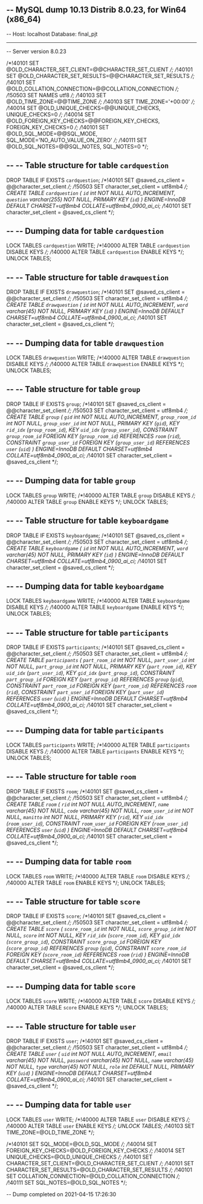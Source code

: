 -- MySQL dump 10.13  Distrib 8.0.23, for Win64 (x86_64)
--
-- Host: localhost    Database: final_pjt
-- ------------------------------------------------------
-- Server version	8.0.23

/*!40101 SET @OLD_CHARACTER_SET_CLIENT=@@CHARACTER_SET_CLIENT */;
/*!40101 SET @OLD_CHARACTER_SET_RESULTS=@@CHARACTER_SET_RESULTS */;
/*!40101 SET @OLD_COLLATION_CONNECTION=@@COLLATION_CONNECTION */;
/*!50503 SET NAMES utf8 */;
/*!40103 SET @OLD_TIME_ZONE=@@TIME_ZONE */;
/*!40103 SET TIME_ZONE='+00:00' */;
/*!40014 SET @OLD_UNIQUE_CHECKS=@@UNIQUE_CHECKS, UNIQUE_CHECKS=0 */;
/*!40014 SET @OLD_FOREIGN_KEY_CHECKS=@@FOREIGN_KEY_CHECKS, FOREIGN_KEY_CHECKS=0 */;
/*!40101 SET @OLD_SQL_MODE=@@SQL_MODE, SQL_MODE='NO_AUTO_VALUE_ON_ZERO' */;
/*!40111 SET @OLD_SQL_NOTES=@@SQL_NOTES, SQL_NOTES=0 */;

--
-- Table structure for table `cardquestion`
--

DROP TABLE IF EXISTS `cardquestion`;
/*!40101 SET @saved_cs_client     = @@character_set_client */;
/*!50503 SET character_set_client = utf8mb4 */;
CREATE TABLE `cardquestion` (
  `id` int NOT NULL AUTO_INCREMENT,
  `question` varchar(255) NOT NULL,
  PRIMARY KEY (`id`)
) ENGINE=InnoDB DEFAULT CHARSET=utf8mb4 COLLATE=utf8mb4_0900_ai_ci;
/*!40101 SET character_set_client = @saved_cs_client */;

--
-- Dumping data for table `cardquestion`
--

LOCK TABLES `cardquestion` WRITE;
/*!40000 ALTER TABLE `cardquestion` DISABLE KEYS */;
/*!40000 ALTER TABLE `cardquestion` ENABLE KEYS */;
UNLOCK TABLES;

--
-- Table structure for table `drawquestion`
--

DROP TABLE IF EXISTS `drawquestion`;
/*!40101 SET @saved_cs_client     = @@character_set_client */;
/*!50503 SET character_set_client = utf8mb4 */;
CREATE TABLE `drawquestion` (
  `id` int NOT NULL AUTO_INCREMENT,
  `word` varchar(45) NOT NULL,
  PRIMARY KEY (`id`)
) ENGINE=InnoDB DEFAULT CHARSET=utf8mb4 COLLATE=utf8mb4_0900_ai_ci;
/*!40101 SET character_set_client = @saved_cs_client */;

--
-- Dumping data for table `drawquestion`
--

LOCK TABLES `drawquestion` WRITE;
/*!40000 ALTER TABLE `drawquestion` DISABLE KEYS */;
/*!40000 ALTER TABLE `drawquestion` ENABLE KEYS */;
UNLOCK TABLES;

--
-- Table structure for table `group`
--

DROP TABLE IF EXISTS `group`;
/*!40101 SET @saved_cs_client     = @@character_set_client */;
/*!50503 SET character_set_client = utf8mb4 */;
CREATE TABLE `group` (
  `gid` int NOT NULL AUTO_INCREMENT,
  `group_room_id` int NOT NULL,
  `group_user_id` int NOT NULL,
  PRIMARY KEY (`gid`),
  KEY `rid_idx` (`group_room_id`),
  KEY `uid_idx` (`group_user_id`),
  CONSTRAINT `group_room_id` FOREIGN KEY (`group_room_id`) REFERENCES `room` (`rid`),
  CONSTRAINT `group_user_id` FOREIGN KEY (`group_user_id`) REFERENCES `user` (`uid`)
) ENGINE=InnoDB DEFAULT CHARSET=utf8mb4 COLLATE=utf8mb4_0900_ai_ci;
/*!40101 SET character_set_client = @saved_cs_client */;

--
-- Dumping data for table `group`
--

LOCK TABLES `group` WRITE;
/*!40000 ALTER TABLE `group` DISABLE KEYS */;
/*!40000 ALTER TABLE `group` ENABLE KEYS */;
UNLOCK TABLES;

--
-- Table structure for table `keyboardgame`
--

DROP TABLE IF EXISTS `keyboardgame`;
/*!40101 SET @saved_cs_client     = @@character_set_client */;
/*!50503 SET character_set_client = utf8mb4 */;
CREATE TABLE `keyboardgame` (
  `id` int NOT NULL AUTO_INCREMENT,
  `word` varchar(45) NOT NULL,
  PRIMARY KEY (`id`)
) ENGINE=InnoDB DEFAULT CHARSET=utf8mb4 COLLATE=utf8mb4_0900_ai_ci;
/*!40101 SET character_set_client = @saved_cs_client */;

--
-- Dumping data for table `keyboardgame`
--

LOCK TABLES `keyboardgame` WRITE;
/*!40000 ALTER TABLE `keyboardgame` DISABLE KEYS */;
/*!40000 ALTER TABLE `keyboardgame` ENABLE KEYS */;
UNLOCK TABLES;

--
-- Table structure for table `participants`
--

DROP TABLE IF EXISTS `participants`;
/*!40101 SET @saved_cs_client     = @@character_set_client */;
/*!50503 SET character_set_client = utf8mb4 */;
CREATE TABLE `participants` (
  `part_room_id` int NOT NULL,
  `part_user_id` int NOT NULL,
  `part_group_id` int NOT NULL,
  PRIMARY KEY (`part_room_id`),
  KEY `uid_idx` (`part_user_id`),
  KEY `gid_idx` (`part_group_id`),
  CONSTRAINT `part_group_id` FOREIGN KEY (`part_group_id`) REFERENCES `group` (`gid`),
  CONSTRAINT `part_room_id` FOREIGN KEY (`part_room_id`) REFERENCES `room` (`rid`),
  CONSTRAINT `part_user_id` FOREIGN KEY (`part_user_id`) REFERENCES `user` (`uid`)
) ENGINE=InnoDB DEFAULT CHARSET=utf8mb4 COLLATE=utf8mb4_0900_ai_ci;
/*!40101 SET character_set_client = @saved_cs_client */;

--
-- Dumping data for table `participants`
--

LOCK TABLES `participants` WRITE;
/*!40000 ALTER TABLE `participants` DISABLE KEYS */;
/*!40000 ALTER TABLE `participants` ENABLE KEYS */;
UNLOCK TABLES;

--
-- Table structure for table `room`
--

DROP TABLE IF EXISTS `room`;
/*!40101 SET @saved_cs_client     = @@character_set_client */;
/*!50503 SET character_set_client = utf8mb4 */;
CREATE TABLE `room` (
  `rid` int NOT NULL AUTO_INCREMENT,
  `name` varchar(45) NOT NULL,
  `code` varchar(45) NOT NULL,
  `room_user_id` int NOT NULL,
  `manitto` int NOT NULL,
  PRIMARY KEY (`rid`),
  KEY `uid_idx` (`room_user_id`),
  CONSTRAINT `room_user_id` FOREIGN KEY (`room_user_id`) REFERENCES `user` (`uid`)
) ENGINE=InnoDB DEFAULT CHARSET=utf8mb4 COLLATE=utf8mb4_0900_ai_ci;
/*!40101 SET character_set_client = @saved_cs_client */;

--
-- Dumping data for table `room`
--

LOCK TABLES `room` WRITE;
/*!40000 ALTER TABLE `room` DISABLE KEYS */;
/*!40000 ALTER TABLE `room` ENABLE KEYS */;
UNLOCK TABLES;

--
-- Table structure for table `score`
--

DROP TABLE IF EXISTS `score`;
/*!40101 SET @saved_cs_client     = @@character_set_client */;
/*!50503 SET character_set_client = utf8mb4 */;
CREATE TABLE `score` (
  `score_room_id` int NOT NULL,
  `score_group_id` int NOT NULL,
  `score` int NOT NULL,
  KEY `rid_idx` (`score_room_id`),
  KEY `gid_idx` (`score_group_id`),
  CONSTRAINT `score_group_id` FOREIGN KEY (`score_group_id`) REFERENCES `group` (`gid`),
  CONSTRAINT `score_room_id` FOREIGN KEY (`score_room_id`) REFERENCES `room` (`rid`)
) ENGINE=InnoDB DEFAULT CHARSET=utf8mb4 COLLATE=utf8mb4_0900_ai_ci;
/*!40101 SET character_set_client = @saved_cs_client */;

--
-- Dumping data for table `score`
--

LOCK TABLES `score` WRITE;
/*!40000 ALTER TABLE `score` DISABLE KEYS */;
/*!40000 ALTER TABLE `score` ENABLE KEYS */;
UNLOCK TABLES;

--
-- Table structure for table `user`
--

DROP TABLE IF EXISTS `user`;
/*!40101 SET @saved_cs_client     = @@character_set_client */;
/*!50503 SET character_set_client = utf8mb4 */;
CREATE TABLE `user` (
  `uid` int NOT NULL AUTO_INCREMENT,
  `email` varchar(45) NOT NULL,
  `password` varchar(45) NOT NULL,
  `name` varchar(45) NOT NULL,
  `type` varchar(45) NOT NULL,
  `role` int DEFAULT NULL,
  PRIMARY KEY (`uid`)
) ENGINE=InnoDB DEFAULT CHARSET=utf8mb4 COLLATE=utf8mb4_0900_ai_ci;
/*!40101 SET character_set_client = @saved_cs_client */;

--
-- Dumping data for table `user`
--

LOCK TABLES `user` WRITE;
/*!40000 ALTER TABLE `user` DISABLE KEYS */;
/*!40000 ALTER TABLE `user` ENABLE KEYS */;
UNLOCK TABLES;
/*!40103 SET TIME_ZONE=@OLD_TIME_ZONE */;

/*!40101 SET SQL_MODE=@OLD_SQL_MODE */;
/*!40014 SET FOREIGN_KEY_CHECKS=@OLD_FOREIGN_KEY_CHECKS */;
/*!40014 SET UNIQUE_CHECKS=@OLD_UNIQUE_CHECKS */;
/*!40101 SET CHARACTER_SET_CLIENT=@OLD_CHARACTER_SET_CLIENT */;
/*!40101 SET CHARACTER_SET_RESULTS=@OLD_CHARACTER_SET_RESULTS */;
/*!40101 SET COLLATION_CONNECTION=@OLD_COLLATION_CONNECTION */;
/*!40111 SET SQL_NOTES=@OLD_SQL_NOTES */;

-- Dump completed on 2021-04-15 17:26:30
